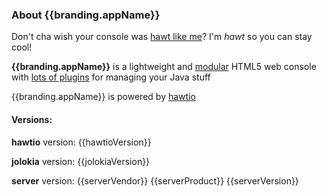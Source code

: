 <h3 class="about-header">About <img class='no-shadow' ng-src='{{branding.appLogo}}'>{{branding.appName}} </h3>

<div ng-show="!customBranding">
  Don't cha wish your console was <a href="http://www.youtube.com/watch?v=YNSxNsr4wmA">hawt like me</a>? I'm <i>hawt</i> so you can stay cool!
  <p/>
  <b>{{branding.appName}}</b> is a lightweight and <a href="http://hawt.io/plugins/index.html">modular</a> HTML5 web console with <a href="http://hawt.io/plugins/index.html">lots of plugins</a> for managing your Java stuff
  <p/>
</div>

<div ng-show="customBranding">
  <p/>
  {{branding.appName}} is powered by <img class='no-shadow' ng-src='{{branding.appLogo}}'><a href="http://hawt.io/">hawtio</a>
  <p/>
</div>

<h4>Versions:</h4>

  **hawtio** version: {{hawtioVersion}}

  **jolokia** version: {{jolokiaVersion}}

  **server** version: {{serverVendor}} {{serverProduct}} {{serverVersion}}

